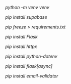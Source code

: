 *python -m venv venv*

*pip install supabase*

*pip freeze > requirements.txt*

*pip install Flask*

*pip install httpx*

*pip install python-dotenv*

*pip install flask[async]*

*pip install email-validator*

